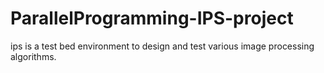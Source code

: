 # ParallelProgramming-IPS-project
ips is a test bed environment to design and test various image processing algorithms.
